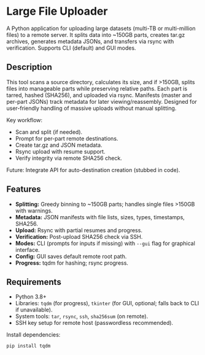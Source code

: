 # Large File Uploader

A Python application for uploading large datasets (multi-TB or multi-million files) to a remote server. It splits data into ~150GB parts, creates tar.gz archives, generates metadata JSONs, and transfers via rsync with verification. Supports CLI (default) and GUI modes.

## Description

This tool scans a source directory, calculates its size, and if >150GB, splits files into manageable parts while preserving relative paths. Each part is tarred, hashed (SHA256), and uploaded via rsync. Manifests (master and per-part JSONs) track metadata for later viewing/reassembly. Designed for user-friendly handling of massive uploads without manual splitting.

Key workflow:
- Scan and split (if needed).
- Prompt for per-part remote destinations.
- Create tar.gz and JSON metadata.
- Rsync upload with resume support.
- Verify integrity via remote SHA256 check.

Future: Integrate API for auto-destination creation (stubbed in code).

## Features

- **Splitting:** Greedy binning to ~150GB parts; handles single files >150GB with warnings.
- **Metadata:** JSON manifests with file lists, sizes, types, timestamps, SHA256.
- **Upload:** Rsync with partial resumes and progress.
- **Verification:** Post-upload SHA256 check via SSH.
- **Modes:** CLI (prompts for inputs if missing) with `--gui` flag for graphical interface.
- **Config:** GUI saves default remote root path.
- **Progress:** tqdm for hashing; rsync progress.

## Requirements

- Python 3.8+
- Libraries: `tqdm` (for progress), `tkinter` (for GUI, optional; falls back to CLI if unavailable).
- System tools: `tar`, `rsync`, `ssh`, `sha256sum` (on remote).
- SSH key setup for remote host (passwordless recommended).

Install dependencies:
```bash
pip install tqdm